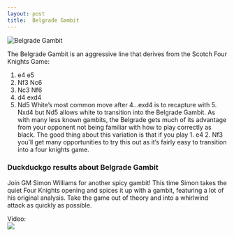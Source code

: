 ```yaml
---
layout: post
title:  Belgrade Gambit
---
```



![Belgrade Gambit](https://www.thechesswebsite.com/wp-content/uploads/2017/07/belgrade-gambit.jpg)

The Belgrade Gambit is an aggressive line that derives from the Scotch Four Knights Game:
1. e4 e5
2. Nf3 Nc6
3. Nc3 Nf6
4. d4 exd4
5. Nd5
White’s most common move after 4…exd4 is to recapture with 5. Nxd4 but Nd5 allows white to transition into the Belgrade Gambit. As with many less known gambits, the Belgrade gets much of its advantage from your opponent not being familiar with how to play correctly as black. The good thing about this variation is that if you play 1. e4 2. Nf3 you’ll get many opportunities to try this out as it’s fairly easy to transition into a four knights game.


### Duckduckgo results about Belgrade Gambit

Join GM Simon Williams for another spicy gambit! This time Simon takes the quiet Four Knights opening and spices it up with a gambit, featuring a lot of his original analysis. Take the game out of theory and into a whirlwind attack as quickly as possible.

Video:  
[![](https://tse2.mm.bing.net/th?id=OVP.6NFnVnPr9mrQCjXc8R0DZgGgII&pid=Api)](https://www.youtube.com/watch?v=1MKsjO6seBg)

